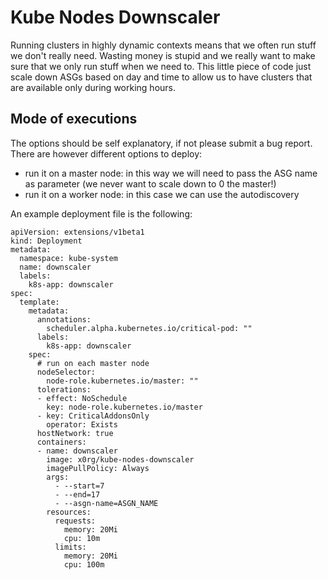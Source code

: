 # Kube Nodes Downscaler

Running clusters in highly dynamic contexts means that we often run stuff we don't really need. 
Wasting money is stupid and we really want to make sure that we only run stuff when we need to. 
This little piece of code just scale down ASGs based on day and time to allow us to have clusters that are available only during working hours.

## Mode of executions

The options should be self explanatory, if not please submit a bug report. There are however different options to deploy: 

- run it on a master node: in this way we will need to pass the ASG name as parameter (we never want to scale down to 0 the master!)
- run it on a worker node: in this case we can use the autodiscovery

An example deployment file is the following: 

```
apiVersion: extensions/v1beta1
kind: Deployment
metadata:
  namespace: kube-system
  name: downscaler
  labels:
    k8s-app: downscaler
spec:
  template:
    metadata:
      annotations:
        scheduler.alpha.kubernetes.io/critical-pod: ""
      labels:
        k8s-app: downscaler
    spec:
      # run on each master node
      nodeSelector:
        node-role.kubernetes.io/master: ""
      tolerations:
      - effect: NoSchedule
        key: node-role.kubernetes.io/master
      - key: CriticalAddonsOnly
        operator: Exists
      hostNetwork: true
      containers:
      - name: downscaler
        image: x0rg/kube-nodes-downscaler
        imagePullPolicy: Always
        args:
          - --start=7
          - --end=17
          - --asgn-name=ASGN_NAME
        resources:
          requests:
            memory: 20Mi
            cpu: 10m
          limits:
            memory: 20Mi
            cpu: 100m
```


